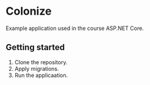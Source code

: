 # Colonize

Example application used in the course ASP.NET Core.

## Getting started

1. Clone the repository.
2. Apply migrations.
3. Run the applicaation.
